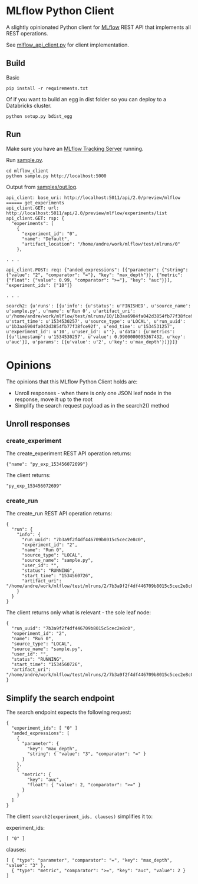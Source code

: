 # MLflow Python Client

A slightly opinionated Python client for [MLflow](https://mlflow.org) REST API that implements all REST operations.

See [mlflow_api_client.py](mlflow_client/mlflow_api_client.py) for client implementation.


## Build
Basic
```
pip install -r requirements.txt
```

Of if you want to build an egg in dist folder  so you can deploy to a Databricks cluster.
```
python setup.py bdist_egg
```

## Run
Make sure you have an [MLflow Tracking Server](https://mlflow.org/docs/latest/tracking.html#running-a-tracking-server) running.

Run [sample.py](mlflow_client/sample/sample.py).

```
cd mlflow_client
python sample.py http://localhost:5000
```

Output from [samples/out.log](samples/out.log).
```
api_client: base_uri: http://localhost:5011/api/2.0/preview/mlflow
====== get_experiments
api_client.GET: url: http://localhost:5011/api/2.0/preview/mlflow/experiments/list
api_client.GET: rsp: {
  "experiments": [
    {
      "experiment_id": "0",
      "name": "Default",
      "artifact_location": "/home/andre/work/mlflow/test/mlruns/0"
    },

. . .

api_client.POST: req: {"anded_expressions": [{"parameter": {"string": {"value": "2", "comparator": "="}, "key": "max_depth"}}, {"metric": {"float": {"value": 0.99, "comparator": ">="}, "key": "auc"}}], "experiment_ids": ["10"]}

. . .

search2: {u'runs': [{u'info': {u'status': u'FINISHED', u'source_name': u'sample.py', u'name': u'Run 0', u'artifact_uri': u'/home/andre/work/mlflow/test/mlruns/10/1b3aa6904fa042d3854fb77f38fce92f/artifacts', u'start_time': u'1534530257', u'source_type': u'LOCAL', u'run_uuid': u'1b3aa6904fa042d3854fb77f38fce92f', u'end_time': u'1534531257', u'experiment_id': u'10', u'user_id': u''}, u'data': {u'metrics': [{u'timestamp': u'1534530257', u'value': 0.9900000095367432, u'key': u'auc'}], u'params': [{u'value': u'2', u'key': u'max_depth'}]}}]}
```

# Opinions

The opinions that this MLflow Python Client holds are:
* Unroll responses - when there is only one JSON leaf node in the response, move it up to the root
* Simplify the search request payload as in the search2() method

## Unroll responses

### create_experiment 
The create_experiment REST API operation returns:
```
{"name": "py_exp_153456072699"}
```
The client returns:
```
"py_exp_153456072699"
```

### create_run
The create_run REST API operation returns:
```
{
  "run": {
    "info": {
      "run_uuid": "7b3a9f2f4df446709b8015c5cec2e8c0",
      "experiment_id": "2",
      "name": "Run 0",
      "source_type": "LOCAL",
      "source_name": "sample.py",
      "user_id": "",
      "status": "RUNNING",
      "start_time": "1534560726",
      "artifact_uri": "/home/andre/work/mlflow/test/mlruns/2/7b3a9f2f4df446709b8015c5cec2e8c0/artifacts"
    }
  }
}
```
The client returns only what is relevant - the sole leaf node:
```
{
  "run_uuid": "7b3a9f2f4df446709b8015c5cec2e8c0",
  "experiment_id": "2",
  "name": "Run 0",
  "source_type": "LOCAL",
  "source_name": "sample.py",
  "user_id": "",
  "status": "RUNNING",
  "start_time": "1534560726",
  "artifact_uri": "/home/andre/work/mlflow/test/mlruns/2/7b3a9f2f4df446709b8015c5cec2e8c0/artifacts"
}
```

## Simplify the search endpoint
The search endpoint expects the following request:
```
{
  "experiment_ids": [ "0" ]
  "anded_expressions": [
    {
      "parameter": {
        "key": "max_depth",
        "string": { "value": "3", "comparator": "=" }
      }
    },
    {
      "metric": {
        "key": "auc",
        "float": { "value": 2, "comparator": ">=" }
      }
    }
  ]
}
```
The client ``search2(experiment_ids, clauses)`` simplifies it to:

experiment_ids:
```
[ "0" ]
```

clauses:
```
[ { "type": "parameter", "comparator": "=", "key": "max_depth", "value": "3" },
  { "type": "metric", "comparator": ">=", "key": "auc", "value": 2 }  ]
```
